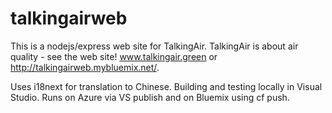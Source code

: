 # talkingairweb
This is a nodejs/express web site for TalkingAir. TalkingAir is about air quality - see the web site! www.talkingair.green or http://talkingairweb.mybluemix.net/.

Uses i18next for translation to Chinese. Building and testing locally in Visual Studio. Runs on Azure via VS publish and on Bluemix using cf push.
